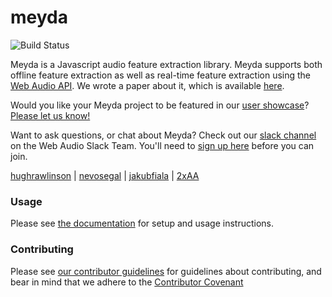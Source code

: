 # meyda

![Build Status][build-status-image]

Meyda is a Javascript audio feature extraction library. Meyda supports both offline feature extraction as well as real-time feature extraction using the [Web Audio API][web-audio-api]. We wrote a paper about it, which is available [here][meyda-paper].

Would you like your Meyda project to be featured in our [user showcase]? [Please let us know!](https://github.com/meyda/meyda/issues/new?assignees=&labels=Showcase+Request&template=showcase-application.md&title=)

Want to ask questions, or chat about Meyda? Check out our [slack channel] on the Web Audio Slack Team. You'll need to [sign up here][web-audio-slack-team-signup] before you can join.

[hughrawlinson][hugh-github] | [nevosegal][nevo-github] | [jakubfiala][jakub-github] | [2xAA][2xaa-github]

### Usage

Please see [the documentation][docs] for setup and usage instructions.

### Contributing

Please see [our contributor guidelines][contributing] for guidelines about contributing, and bear in mind that we adhere to the [Contributor Covenant][contributor-covenant]

[build-status-image]: https://img.shields.io/github/checks-status/meyda/meyda/main
[web-audio-api]: https://github.com/WebAudio/web-audio-api
[meyda-paper]: https://wac.ircam.fr/pdf/wac15_submission_17.pdf
[hugh-github]: https://github.com/hughrawlinson
[nevo-github]: https://github.com/nevosegal
[jakub-github]: https://github.com/jakubfiala
[2xaa-github]: https://github.com/2xaa
[contributing]: https://meyda.js.org/guides/contributing
[contributor-covenant]: https://github.com/meyda/meyda/wiki/Contributor-Covenant
[docs]: https://meyda.js.org/
[slack channel]: https://web-audio.slack.com/messages/C51A03LBS/
[web-audio-slack-team-signup]: https://web-audio-slackin.herokuapp.com/
[user showcase]: https://meyda.js.org/showcase
